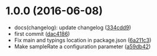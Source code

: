 <a name="1.0.0"></a>
# 1.0.0 (2016-06-08)

* docs(changelog): update changelog ([334cdd9](https://github.com/daptiv/daptiv-metrics-logger/commit/334cdd9))
* first commit ([dac4186](https://github.com/daptiv/daptiv-metrics-logger/commit/dac4186))
* Fix main and typings location in package.json ([6a211c3](https://github.com/daptiv/daptiv-metrics-logger/commit/6a211c3))
* Make sampleRate a configuration parameter ([a59db42](https://github.com/daptiv/daptiv-metrics-logger/commit/a59db42))




